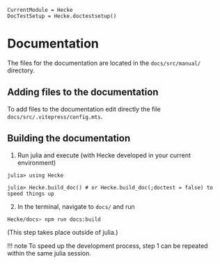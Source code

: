 ```@meta
CurrentModule = Hecke
DocTestSetup = Hecke.doctestsetup()
```
# Documentation

The files for the documentation are located in the
`docs/src/manual/` directory.

## Adding files to the documentation

To add files to the documentation edit directly the file
`docs/src/.vitepress/config.mts`.

## Building the documentation

1. Run julia and execute (with Hecke developed in your current environment)
```julia-repl
julia> using Hecke

julia> Hecke.build_doc() # or Hecke.build_doc(;doctest = false) to speed things up
```

2. In the terminal, navigate to `docs/` and run
```bash
Hecke/docs> npm run docs:build
```
(This step takes place outside of julia.)

!!! note
    To speed up the development process, step 1 can be repeated within the same julia session.
